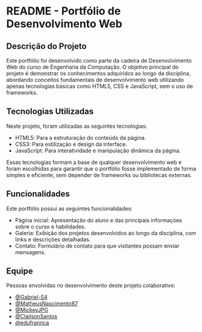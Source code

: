 # README - Portfólio de Desenvolvimento Web
## Descrição do Projeto
Este portfólio foi desenvolvido como parte da cadeira de Desenvolvimento Web do curso de Engenharia da Computação. O objetivo principal do projeto é demonstrar os conhecimentos adquiridos ao longo da disciplina, abordando conceitos fundamentais de desenvolvimento web utilizando apenas tecnologias básicas como HTML5, CSS e JavaScript, sem o uso de frameworks.

## Tecnologias Utilizadas
Neste projeto, foram utilizadas as seguintes tecnologias:

- HTML5: Para a estruturação do conteúdo da página.
- CSS3: Para estilização e design da interface.
- JavaScript: Para interatividade e manipulação dinâmica da página.

Essas tecnologias formam a base de qualquer desenvolvimento web e foram escolhidas para garantir que o portfólio fosse implementado de forma simples e eficiente, sem depender de frameworks ou bibliotecas externas.

## Funcionalidades
Este portfólio possui as seguintes funcionalidades:

- Página inicial: Apresentação do aluno e das principais informações sobre o curso e habilidades.
- Galeria: Exibição dos projetos desenvolvidos ao longo da disciplina, com links e descrições detalhadas.
- Contato: Formulário de contato para que visitantes possam enviar mensagens.

## Equipe
Pessoas envolvidas no desenvolvimento deste projeto colaborativo:
- [@Gabriel-S4](https://github.com/Gabriel-S4)
- [@MatheusNascimento87](https://github.com/MatheusNascimento87)
- [@MickeyJPG](https://github.com/MickeyJPG)
- [@ClailsonSantos](https://github.com/ClailsonSantos)
- [@edufrannca](https://github.com/edufrannca)

